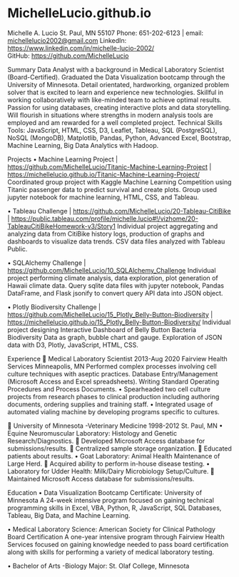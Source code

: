 # MichelleLucio.github.io

Michelle A. Lucio
St. Paul, MN 55107
Phone: 651-202-6123  |  email: michellelucio2002@gmail.com
LinkedIn: https://www.linkedin.com/in/michelle-lucio-2002/     
 GitHub: https://github.com/MichelleLucio

Summary
Data Analyst with a background in Medical Laboratory Scientist (Board-Certified). Graduated the Data Visualization bootcamp through the University of Minnesota.  Detail orientated, hardworking, organized problem solver that is excited to learn and experience new technologies. Skillful in working collaboratively with like-minded team to achieve optimal results. Passion for using databases, creating interactive plots and data storytelling. Will flourish in situations where strengths in modern analysis tools are employed and am rewarded for a well completed project.
Technical Skills
Tools: JavaScript, HTML, CSS, D3, Leaflet, Tableau, SQL (PostgreSQL), NoSQL (MongoDB), Matplotlib, Pandas, Python, Advanced Excel, Bootstrap, Machine Learning, Big Data Analytics with Hadoop.

Projects
•	Machine Learning Project | https://github.com/MichelleLucio/Titanic-Machine-Learning-Project | https://michellelucio.github.io/Titanic-Machine-Learning-Project/
Coordinated group project with Kaggle Machine Learning Competition using Titanic passenger data to predict survival and create plots. Group used jupyter notebook for machine learning, HTML, CSS, and Tableau.

•	Tableau Challenge | https://github.com/MichelleLucio/20-Tableau-CitiBike | https://public.tableau.com/profile/michelle.lucio#!/vizhome/20-TableauCitiBikeHomework-v3/Story1
Individual project aggregating and analyzing data from CitiBike history logs, production of graphs and dashboards to visualize data trends. CSV data files analyzed with Tableau Public.

•	SQLAlchemy Challenge | https://github.com/MichelleLucio/10_SQLAlchemy_Challenge 
Individual project performing climate analysis, data exploration, plot generation of Hawaii climate data. Query sqlite data files with jupyter notebook, Pandas DataFrame, and Flask jsonify to convert query API data into JSON object.

•	Plotly Biodiversity Challenge | https://github.com/MichelleLucio/15_Plotly_Belly-Button-Biodiversity | https://michellelucio.github.io/15_Plotly_Belly-Button-Biodiversity/
Individual project designing Interactive Dashboard of Belly Button Bacteria Biodiversity Data as graph, bubble chart and gauge. Exploration of JSON data with D3, Plotly, JavaScript, HTML, CSS.


Experience
	Medical Laboratory Scientist						2013-Aug 2020
Fairview Health Services						Minneapolis, MN	
Performed complex processes involving cell culture techniques with aseptic practices. Database Entry/Management (Microsoft Access and Excel spreadsheets). Writing Standard Operating Procedures and Process Documents. 
•	Spearheaded two cell culture projects from research phases to clinical production including authoring documents, ordering supplies and training staff.
•	Integrated usage of automated vialing machine by developing programs specific to cultures.



	University of Minnesota -Veterinary Medicine				1998-2012
										St. Paul, MN
•	Equine Neuromuscular Laboratory: Histology and Genetic Research/Diagnostics. 
	Developed Microsoft Access database for submissions/results.
	Centralized sample storage organization.
	Educated patients about results.
•	Goat Laboratory: Animal Health Maintenance of Large Herd.
	Acquired ability to perform in-house disease testing.
•	Laboratory for Udder Health: Milk/Dairy Microbiology Setup/Culture. 
	Maintained Microsoft Access database for submissions/results.

Education
•	Data Visualization Bootcamp Certificate: University of Minnesota 
A 24-week intensive program focused on gaining technical programming skills in Excel, VBA, Python, R, JavaScript, SQL Databases, Tableau, Big Data, and Machine Learning.

•	Medical Laboratory Science: American Society for Clinical Pathology Board Certification 
A one-year intensive program through Fairview Health Services focused on gaining knowledge needed to pass board certification along with skills for performing a variety of medical laboratory testing.

•	Bachelor of Arts -Biology Major: St. Olaf College, Minnesota
